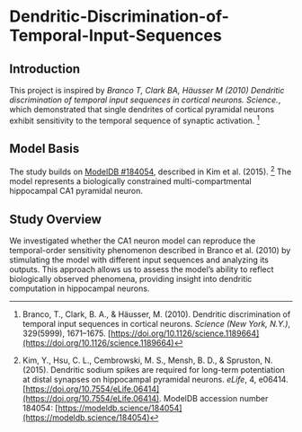 # Dendritic-Discrimination-of-Temporal-Input-Sequences

## Introduction
This project is inspired by *Branco T, Clark BA, Häusser M (2010) Dendritic discrimination of temporal input sequences in cortical neurons. Science.*, which demonstrated that single dendrites of cortical pyramidal neurons exhibit sensitivity to the temporal sequence of synaptic activation. [^1]

## Model Basis

The study builds on [ModelDB #184054](https://modeldb.science/184054), described in Kim et al. (2015). [^2] The model represents a biologically constrained multi-compartmental hippocampal CA1 pyramidal neuron.

## Study Overview

We investigated whether the CA1 neuron model can reproduce the temporal-order sensitivity phenomenon described in Branco et al. (2010) by stimulating the model with different input sequences and analyzing its outputs. This approach allows us to assess the model’s ability to reflect biologically observed phenomena, providing insight into dendritic computation in hippocampal neurons.

[^1]: Branco, T., Clark, B. A., & Häusser, M. (2010). Dendritic discrimination of temporal input sequences in cortical neurons. *Science (New York, N.Y.)*, 329(5999), 1671–1675. [https://doi.org/10.1126/science.1189664](https://doi.org/10.1126/science.1189664)

[^2]: Kim, Y., Hsu, C. L., Cembrowski, M. S., Mensh, B. D., & Spruston, N. (2015). Dendritic sodium spikes are required for long-term potentiation at distal synapses on hippocampal pyramidal neurons. *eLife*, 4, e06414. [https://doi.org/10.7554/eLife.06414](https://doi.org/10.7554/eLife.06414). ModelDB accession number 184054: [https://modeldb.science/184054](https://modeldb.science/184054)